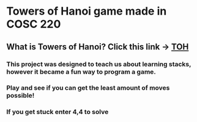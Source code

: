 # Towers of Hanoi game made in COSC 220
## What is Towers of Hanoi? Click this link -> [TOH](https://www.scientificamerican.com/article/the-tower-of-hanoi/)

### This project was designed to teach us about learning stacks, however it became a fun way to program a game.
### Play and see if you can get the least amount of moves possible! 
### If you get stuck enter 4,4 to solve
